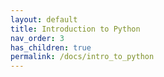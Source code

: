 ```yaml
---
layout: default
title: Introduction to Python
nav_order: 3
has_children: true
permalink: /docs/intro_to_python
---
```


